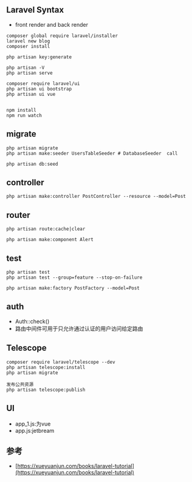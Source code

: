 ## Laravel Syntax

* front render and back render

```
composer global require laravel/installer
laravel new blog
composer install 

php artisan key:generate

php artisan -V
php artisan serve

composer require laravel/ui
php artisan ui bootstrap
php artisan ui vue


npm install
npm run watch
```

## migrate

```
php artisan migrate
php artisan make:seeder UsersTableSeeder # DatabaseSeeder  call

php artisan db:seed
```

## controller 

```
php artisan make:controller PostController --resource --model=Post
```

## router

```
php artisan route:cache|clear
```

```
php artisan make:component Alert
```

## test

```
php artisan test
php artisan test --group=feature --stop-on-failure

php artisan make:factory PostFactory --model=Post
```

## auth

* Auth::check()
* 路由中间件可用于只允许通过认证的用户访问给定路由

## Telescope

```
composer require laravel/telescope --dev
php artisan telescope:install
php artisan migrate

发布公共资源
php artisan telescope:publish
```

## UI

* app_1.js:为vue
* app.js:jetbream

## 参考

* [https://xueyuanjun.com/books/laravel-tutorial](https://xueyuanjun.com/books/laravel-tutorial)

